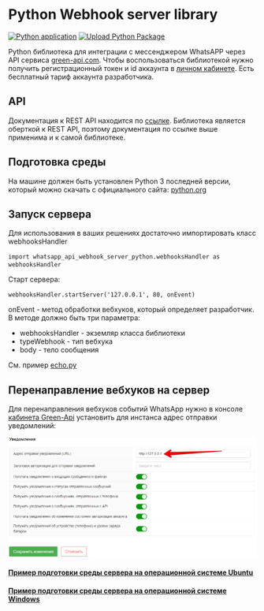 # Python Webhook server library

[![Python application](https://github.com/green-api/whatsapp-api-webhook-server-python/actions/workflows/python-app.yml/badge.svg?branch=master)](https://github.com/green-api/whatsapp-api-webhook-server-python/actions/workflows/python-app.yml)
[![Upload Python Package](https://github.com/green-api/whatsapp-api-webhook-server-python/actions/workflows/python-publish.yml/badge.svg)](https://github.com/green-api/whatsapp-api-webhook-server-python/actions/workflows/python-publish.yml)

Python библиотека для интеграции с мессенджером WhatsAPP через API сервиса [green-api.com](https://green-api.com). Чтобы воспользоваться библиотекой нужно получить регистрационный токен и id аккаунта в [личном кабинете](https://console.green-api.com). Есть бесплатный тариф аккаунта разработчика.

## API

Документация к REST API находится по [ссылке](https://green-api.com/docs/api/). Библиотека является оберткой к REST API, поэтому документация по ссылке выше применима и к самой библиотеке.

## Подготовка среды

На машине должен быть установлен Python 3 последней версии, который можно скачать 
с официального сайта: [python.org](https://www.python.org/downloads/)

## Запуск сервера

Для использования в ваших решениях достаточно импортировать класс webhooksHandler
```
import whatsapp_api_webhook_server_python.webhooksHandler as webhooksHandler
```

Старт сервера:
```
webhooksHandler.startServer('127.0.0.1', 80, onEvent)
```

onEvent - метод обработки вебхуков, который определяет разработчик.
В методе должно быть три параметра:
- webhooksHandler - экземляр класса библиотеки
- typeWebhook - тип вебхука
- body - тело сообщения

См. пример [echo.py](https://github.com/green-api/whatsapp-api-webhook-server-python/blob/master/examples/echo.py)

## Перенаправление вебхуков на сервер

Для перенаправления вебхуков событий WhatsApp нужно в консоле [кабинета Green-Api](https://console.green-api.com/instanceList/) установить для инстанса адрес отправки уведомлений:

![`Адрес отправки уведомлений`](../../assets/ChangeWebhookServerURL.png)

#### [Пример подготовки среды сервера на операционной системе Ubuntu](serverUbuntu.md)
#### [Пример подготовки среды сервера на операционной системе Windows](serverWindows.md)
